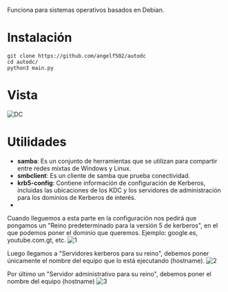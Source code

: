 Funciona para sistemas operativos basados en Debian.
# Instalación
```
git clone https://github.com/angelf502/autodc
cd autodc/
python3 main.py
```
# Vista
![DC](https://blogger.googleusercontent.com/img/b/R29vZ2xl/AVvXsEg7AMOcfTdCQ5dfwwjXlS2xfrA-02MlpFz-_jmWK8jsio4FTzzKMQYWJMbR4cCi5F2cr5NUrwEn_gGQFWrGlrjtVOU1hIC1EBT-qR5HxLMiz5pJgnltoQZvA-GIxy5TvMzYmwyab6NkvQfdqX4577nRgzIi6gLumT1uy3Hj4OajKdmW3uWdmZv9kgDhzw/s819/4.JPG)


# Utilidades
- **samba**: Es un conjunto de herramientas que se utilizan para compartir entre redes mixtas de Windows y Linux.
- **smbclient**: Es un cliente de samba que prueba conectividad.
- **krb5-config**: Contiene información de configuración de Kerberos, incluidas las ubicaciones de los KDC y los servidores de administración para los dominios de Kerberos de interés.
- 
Cuando lleguemos a esta parte en la configuración nos pedirá que pongamos un "Reino predeterminado para la versión 5 de kerberos", en el que podemos poner el dominio que queremos. Ejemplo: google.es, youtube.com.gt, etc.
![1](https://blogger.googleusercontent.com/img/b/R29vZ2xl/AVvXsEjOylkY39GKMjxavpvTkPxa6UV55oW8wJeLR422AwmmdgVlQ0UwG_3yzlfpX_Qky19q0KxhCF73xpXHS38DjHdRK8mvDpz3U5LqBfHT21tSOTw6M9oPhfyRR-qCAMmTaw0dtW65s3cv7AzwqlaKgNcOov2cvNfRfVFlK_b_DRQuUWJgoJQqVFbp8eP9IA/s1359/1.JPG)

Luego llegamos a "Servidores kerberos para su reino", debemos poner únicamente el nombre del equipo que lo está ejecutando (hostname).
![2](https://blogger.googleusercontent.com/img/b/R29vZ2xl/AVvXsEiephYoZDDxD_uYjqBxbUpweplnlLPevzEv12pL9at6Hi8bKX7rxe1ahB8bduN7-EZmG0sptMVKFlBpcQ1PjTm2wLcyB4fP4YaoZ1TnLKQ9GEw18S4a3z9TNKC-Hg-91Rd2e_CefYHcHqK7iwbm3rn7HSLhONmKnnp-n27pQGa7mMh87Bc3gKlXXTv1YQ/s1354/2.JPG)

Por último un "Servidor administrativo para su reino", debemos poner el nombre del equipo (hostname)
![3](https://blogger.googleusercontent.com/img/b/R29vZ2xl/AVvXsEiIt46c3sV3LNlQVbOXELLY8etngxJgW6dK3vi-0rI8nHvL9LmttFRX_n9g0crcYsKbSukdt5qJzrz4Yh2XzgN2h0DNhhHqFpxHWEikJxaAbEW1l-TS-DwelYaw0iX_FtpF7LJWqboqKnB2BW1_uFrVAH0_hO9QHCC5FmrahfgRNiu9dLH59dwpavRW0A/s1293/3.JPG)
